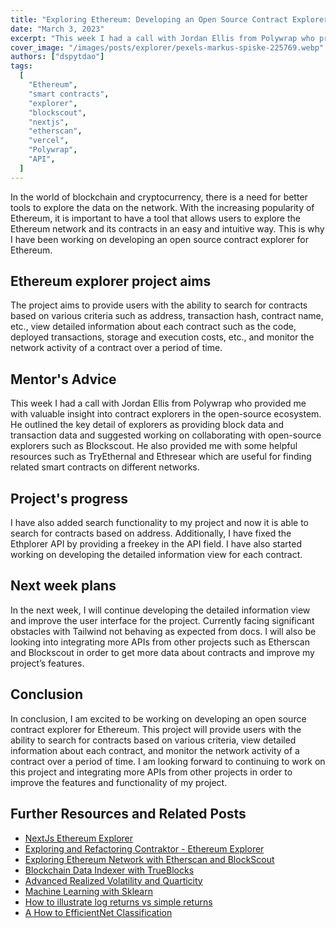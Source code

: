```yaml
---
title: "Exploring Ethereum: Developing an Open Source Contract Explorer"
date: "March 3, 2023"
excerpt: "This week I had a call with Jordan Ellis from Polywrap who provided me with valuable insight into contract explorers in the open-source ecosystem."
cover_image: "/images/posts/explorer/pexels-markus-spiske-225769.webp"
authors: ["dspytdao"]
tags:
  [
    "Ethereum",
    "smart contracts",
    "explorer",
    "blockscout",
    "nextjs",
    "etherscan",
    "vercel",
    "Polywrap",
    "API",
  ]
---
```


In the world of blockchain and cryptocurrency, there is a need for better tools to explore the data on the network. With the increasing popularity of Ethereum, it is important to have a tool that allows users to explore the Ethereum network and its contracts in an easy and intuitive way. This is why I have been working on developing an open source contract explorer for Ethereum.

## Ethereum explorer project aims

The project aims to provide users with the ability to search for contracts based on various criteria such as address, transaction hash, contract name, etc., view detailed information about each contract such as the code, deployed transactions, storage and execution costs, etc., and monitor the network activity of a contract over a period of time.

## Mentor's Advice

This week I had a call with Jordan Ellis from Polywrap who provided me with valuable insight into contract explorers in the open-source ecosystem. He outlined the key detail of explorers as providing block data and transaction data and suggested working on collaborating with open-source explorers such as Blockscout. He also provided me with some helpful resources such as TryEthernal and Ethresear which are useful for finding related smart contracts on different networks.

## Project's progress

I have also added search functionality to my project and now it is able to search for contracts based on address. Additionally, I have fixed the Ethplorer API by providing a freekey in the API field. I have also started working on developing the detailed information view for each contract.

## Next week plans

In the next week, I will continue developing the detailed information view and improve the user interface for the project. Currently facing significant obstacles with Tailwind not behaving as expected from docs. I will also be looking into integrating more APIs from other projects such as Etherscan and Blockscout in order to get more data about contracts and improve my project’s features.

## Conclusion

In conclusion, I am excited to be working on developing an open source contract explorer for Ethereum. This project will provide users with the ability to search for contracts based on various criteria, view detailed information about each contract, and monitor the network activity of a contract over a period of time. I am looking forward to continuing to work on this project and integrating more APIs from other projects in order to improve the features and functionality of my project.

## Further Resources and Related Posts

- [NextJs Ethereum Explorer](https://github.com/Pfed-prog/NextJsExplorer)
- [Exploring and Refactoring Contraktor - Ethereum Explorer](https://dspyt.com/refactoring-contraktor)
- [Exploring Ethereum Network with Etherscan and BlockScout](https://dspyt.com/exploring-ethereum)
- [Blockchain Data Indexer with TrueBlocks](https://dspyt.com/blockchain-data-indexer-with-trueblocks)
- [Advanced Realized Volatility and Quarticity](https://dspyt.com/advanced-realized-volatility-and-quarticity)
- [Machine Learning with Sklearn](https://dspyt.com/machine-learning-time-series-temperature-data-modeling)
- [How to illustrate log returns vs simple returns](https://dspyt.com/simple-returns-log-return-and-volatility-simple-introduction)
- [A How to EfficientNet Classification](https://dspyt.com/efficientnet-classification)
